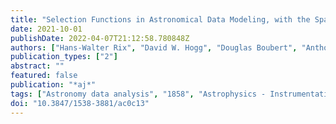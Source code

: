 ```yaml
---
title: "Selection Functions in Astronomical Data Modeling, with the Space Density of White Dwarfs as a Worked Example"
date: 2021-10-01
publishDate: 2022-04-07T21:12:58.780848Z
authors: ["Hans-Walter Rix", "David W. Hogg", "Douglas Boubert", "Anthony G.~A. Brown", "Andrew Casey", "Ronald Drimmel", "Andrew Everall", "Morgan Fouesneau", "Adrian M. Price-Whelan"]
publication_types: ["2"]
abstract: ""
featured: false
publication: "*aj*"
tags: ["Astronomy data analysis", "1858", "Astrophysics - Instrumentation and Methods for Astrophysics", "Astrophysics - Astrophysics of Galaxies", "Astrophysics - Solar and Stellar Astrophysics"]
doi: "10.3847/1538-3881/ac0c13"
---
```


